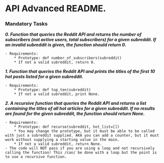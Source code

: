 # API Advanced README.


### Mandatory Tasks

***0. Function that queries the Reddit API and returns the number of subscribers (not active users, total subscribers) for a given subreddit. If an invalid subreddit is given, the function should return 0.***

	- Requirements:
		* Prototype: def number_of_subscribers(subreddit)
		* If not a valid subreddit, return 0.

***1. Function that queries the Reddit API and prints the titles of the first 10 hot posts listed for a given subreddit.***

	- Requirements:
		* Prototype: def top_ten(subreddit)
		* If not a valid subreddit, print None.

***2. A recursive function that queries the Reddit API and returns a list containing the titles of all hot articles for a given subreddit. If no results are found for the given subreddit, the function should return None.***

	- Requirements:
		* Prototype: def recurse(subreddit, hot_list=[])
		* You may change the prototype, but it must be able to be called with just a subreddit supplied. AKA you can add a counter, but it must work without supplying a starting value in the main.
		* If not a valid subreddit, return None.
	- The code will NOT pass if you are using a loop and not recursively calling the function! This /can/ be done with a loop but the point is to use a recursive function.
